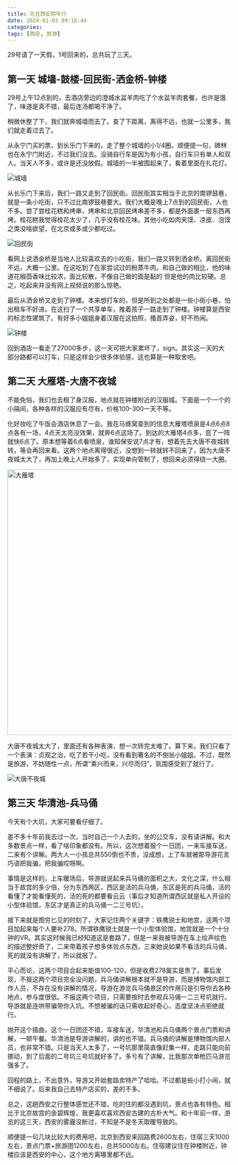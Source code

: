 ```yaml
---
title: 元旦西安跨年行
date: 2024-01-03 09:16:44
categories:
tags: [西安, 旅游]
---
```

29号请了一天假，1号回来的，总共玩了三天。

## 第一天 城墙-鼓楼-回民街-洒金桥-钟楼

29号上午12点到的，去酒店旁边的澄城水盆羊肉吃了个水盆羊肉套餐，也许是饿了，味道是真不错，最后连汤都喝干净了。

稍微休整了下，我们就奔城墙而去了。查了下距离，离得不远，也就一公里多，我们就走着过去了。

从永宁门买的票，到长乐门下来的，走了整个城墙的小1/4圈。顺便提一句，碑林也在永宁门附近，不过我们没去。没骑自行车是因为有小孩，自行车只有单人和双人。当天人不多，或许是还没放假。城墙的一半被围起来了，看着里面在扎花灯。

![城墙](城墙.jpeg)

从长乐门下来后，我们一路又走到了回民街。回民街其实相当于北京的南锣鼓巷，就是一条小吃街，只不过比南锣鼓巷要大。我们大概是晚上7点到的回民街，人也不多。尝了尝桂花糕和烤串，烤串和北京回民烤串差不多，都是外面裹一层东西再烤。桂花糕我觉得桂花太少了，几乎没有桂花味。其他小吃如肉夹馍、凉皮、泡馍之类没啥欲望，在北京或多或少都吃过。

![回民街](回民街.jpeg)

看网上说洒金桥是当地人比较喜欢去的小吃街，我们一路又转到洒金桥。离回民街不远，大概一公里。在这吃到了在家尝试过的粉蒸牛肉。和自己做的相比，他的味道花椒茴香味比较浓，面比较散，不像自己做的面是黏的 但是他的肉比较硬。总之，吃起来并没有网上视频说的那么惊艳。

最后从洒金桥又走到了钟楼。本来想打车的，但是所到之处都是一些小街小巷，怕出租车不好进。在这扫了一个共享单车，推着孩子一路走到了钟楼。钟楼算是西安的标志性建筑了。有好多小姐姐身着汉服在这拍照，搔首弄姿，好不热闹。

![钟楼](钟楼.jpeg)

回到酒店一看走了27000多步，这一天可把大家累坏了，sign。其实这一天的大部分路都可以打车，只是这样会少很多体验感，这也算是一种取舍吧。

## 第二天 大雁塔-大唐不夜城

不能免俗，我们也去租了身汉服，地点就在钟楼附近的汉服城。下面是一个一个的小隔间，各种各样的汉服应有尽有，价格100-300一天不等。

化好妆吃了午饭会酒店休息了一会。我在马蜂窝查到的信息大雁塔喷泉是4点6点8点各有一场，4点天太亮没效果，就奔6点这场了。到达的大雁塔4点多，逛了一阵就快6点了。原本想等着6点看喷泉，谁知保安说7点才有，想着先去大唐不夜城转转，等会再回来看。这两个地点离得很近，没想到一转就转不回来了，因为大唐不夜城太大了，再加上晚上人开始多了，实现单向管制了，想回来必须得绕一大圈。

<img width="600" alt="大雁塔" src="大雁塔.jpeg">

大唐不夜城太大了，里面还有各种表演，想一次转完太难了。算下来，我们只看了一个表演：贞观之治，吃了若干小吃，没有看到著名的不倒翁小姐姐。不过，既然是旅游，不妨随性一点，所谓“乘兴而来，兴尽而归”，氛围感受到了就行了。

![大唐不夜城](大唐不夜城.jpeg)

## 第三天 华清池-兵马俑

今天有个大坑，大家可要看仔细了。

差不多十年前我去过一次，当时自己一个人去的，坐的公交车，没有请讲解。和大多数景点一样，看了啥印象都没有。所以，这次想着报个一日团，一来车接车送，二来有个讲解。两大人一小孩总共550倒也不贵，没成想，上了车就被那导游花言巧语把我骗，把我骗哎呀啊。

事情是这样的，上车暖场后，导游就说起来兵马俑的面积之大，文化之深，什么相当于故宫的多少倍，分为东西两区，西区是活的兵马俑，东区是死的兵马俑，活的看懂了才能看懂死的，活的死的都要看云云（事后才知道所谓西区就是私人开设的小型体验馆，东区才是真正的兵马俑一二三号坑）。

接下来就是图穷匕见的时刻了，大家记住两个关键字：铁鹰锐士和地宫，这两个项目加起来每个人要补278。所谓铁鹰锐士就是一个小型体验馆，地宫就是一个十分钟的VR。其实这时候我已经知道这是套路了，但是一来我被导游在车上绘声绘色的描述整好奇了，二来带着孩子想多体验点东西，三来她说如果不看活的兵马俑，死的就没有讲解了，所以就报了。

平心而论，这两个项目合起来能值100-120，但是收费278属实是贵了。事后发现，不报这两个项目完全没问题，兵马俑讲解根本就不是导游，而是博物馆内部工作人员，不存在没有讲解的情况，导游在游览兵马俑景区的作用只是引导你去各种地点，参与度很低。不报这两个项目，只需要按时去参观兵马俑一二三号坑就行。导游就是连哄带骗带你入坑。不想被骗的话只需收起好奇心，态度坚决点拒绝就行。

抛开这个插曲，这个一日团还不错，车接车送，华清池和兵马俑两个景点门票和讲解，一顿午餐。华清池是导游讲解的，讲的也不错。兵马俑的讲解是博物馆内部人员，也非常不错。只是当天人太多了，一号坑那里简直像赶集一样，走路只能向前挪动，到了后面的二号坑三号坑就好多了。多亏有了讲解，比我那次单枪匹马游览强多了。

回程的路上，不出意外，导游又开始套路卖特产了哈哈。不过都是些小打小闹，就不细说了。后来我自己去特产店买的，差的不多。

总之，这趟西安之行整体感觉还不错，吃的住的都没遇到坑，景点也各有特色。相比于北京故宫的金碧辉煌，我更喜欢喜欢西安古建的古朴大气。和十年前一样，游览的这三天，西安的雾霾没断过，不知是不是冬天取暖导致的。

顺便提一句几块比较大的费用吧，北京到西安来回路费2600左右，住宿三天1000左右，景点门票+旅游团1200左右，总共5000左右。住宿建议住在钟楼附近，钟楼应该是西安的中心，这个地方离哪里都不远。